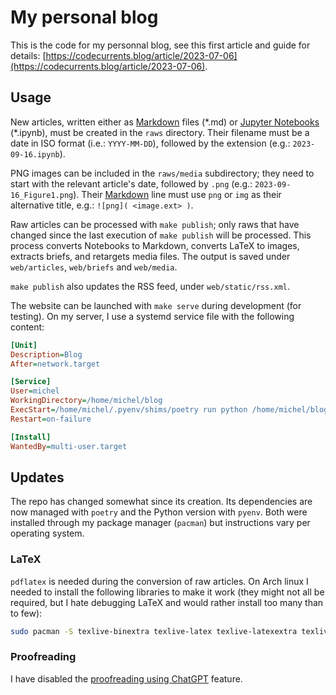# My personal blog

This is the code for my personnal blog, see this first article and guide for details: [https://codecurrents.blog/article/2023-07-06](https://codecurrents.blog/article/2023-07-06).

## Usage

New articles, written either as [Markdown](https://www.markdownguide.org/) files (\*.md) or [Jupyter Notebooks](https://jupyter.org/) (\*.ipynb), must be created in the `raws` directory. Their filename must be a date in ISO format (i.e.: `YYYY-MM-DD`), followed by the extension (e.g.: `2023-09-16.ipynb`).

PNG images can be included in the `raws/media` subdirectory; they need to start with the relevant article's date, followed by `.png` (e.g.: `2023-09-16_Figure1.png`). Their [Markdown](https://www.markdownguide.org/) line must use `png` or `img` as their alternative title, e.g.: `![png]( <image.ext> )`.

Raw articles can be processed with `make publish`; only raws that have changed since the last execution of `make publish` will be processed. This process converts Notebooks to Markdown, converts LaTeX to images, extracts briefs, and retargets media files. The output is saved under `web/articles`, `web/briefs` and `web/media`.

`make publish` also updates the RSS feed, under `web/static/rss.xml`.

The website can be launched with `make serve` during development (for testing). On my server, I use a systemd service file with the following content:

```ini
[Unit]
Description=Blog
After=network.target

[Service]
User=michel
WorkingDirectory=/home/michel/blog
ExecStart=/home/michel/.pyenv/shims/poetry run python /home/michel/blog/web/main.py
Restart=on-failure

[Install]
WantedBy=multi-user.target
```

## Updates

The repo has changed somewhat since its creation. Its dependencies are now managed with `poetry` and the Python version with `pyenv`. Both were installed through my package manager (`pacman`) but instructions vary per operating system.

### LaTeX

`pdflatex` is needed during the conversion of raw articles. On Arch linux I needed to install the following libraries to make it work (they might not all be required, but I hate debugging LaTeX and would rather install too many than to few):

```bash
sudo pacman -S texlive-binextra texlive-latex texlive-latexextra texlive-plaingeneric texlive-mathscience
```
### Proofreading

I have disabled the [proofreading using ChatGPT](https://codecurrents.blog/article/2023-07-16) feature.
